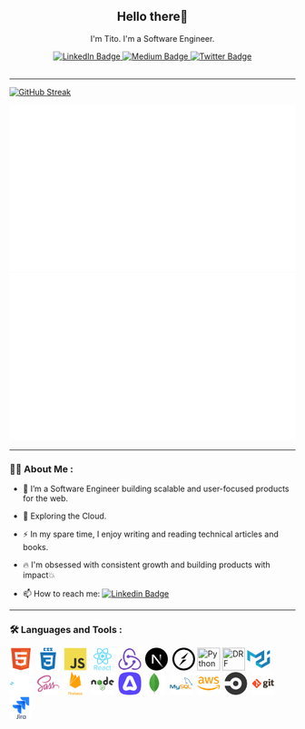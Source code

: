 <div id='header' align='center'>
  <h2>Hello there👋 </h2>  
  <p>I'm Tito. I'm a Software Engineer.</p>
  <div id="badges">
    <a href="https://www.linkedin.com/in/tito-adeoye/">
      <img src="https://img.shields.io/badge/LinkedIn-blue?style=for-the-badge&logo=linkedin&logoColor=white" alt="LinkedIn Badge"/>
    </a>
    <a href="https://medium.com/@titoadeoye">
      <img src="https://img.shields.io/badge/Medium-2962FF?style=for-the-badge&logo=hashnode&logoColor=white" alt="Medium Badge"/>
    </a>
    <a href="https://twitter.com/titoadeoye">
      <img src="https://img.shields.io/badge/Twitter-blue?style=for-the-badge&logo=twitter&logoColor=white" alt="Twitter Badge"/>
    </a>
  </div>
  <img src="https://komarev.com/ghpvc/?username=titoadeoye&style=flat-square&color=blue" alt=""/>
</div>


***
[![GitHub Streak](http://github-readme-streak-stats.herokuapp.com?user=titoadeoye&theme=gruvbox&hide_border=true)](https://git.io/streak-stats)
<!--[![Top Langs](https://github-readme-stats.vercel.app/api/top-langs/?username=titoadeoye&layout=compact&theme=gruvbox&hide_border=true)](https://github.com/anuraghazra/github-readme-stats)-->
![](https://github.com/titoadeoye/github-stats/blob/master/generated/languages.svg)
![](https://github.com/titoadeoye/github-stats/blob/master/generated/overview.svg)

***

### :woman_technologist: About Me :
- :telescope: I’m a Software Engineer building scalable and user-focused products for the web. 

- :seedling: Exploring the Cloud.

- :zap: In my spare time, I enjoy writing and reading technical articles and books.

- :fire: I'm obsessed with consistent growth and building products with impact💥

- :mailbox: How to reach me: [![Linkedin Badge](https://img.shields.io/badge/-kakbar-blue?style=flat&logo=Linkedin&logoColor=white)](https://www.linkedin.com/in/tito-adeoye/)



***

### :hammer_and_wrench: Languages and Tools :
<div>
  <img src="https://github.com/devicons/devicon/blob/master/icons/html5/html5-original.svg" title="HTML5" alt="HTML" width="40" height="40"/>&nbsp;
  <img src="https://github.com/devicons/devicon/blob/master/icons/css3/css3-plain-wordmark.svg"  title="CSS3" alt="CSS" width="40" height="40"/>&nbsp;
  <img src="https://github.com/devicons/devicon/blob/master/icons/javascript/javascript-original.svg" title="JavaScript" alt="JavaScript" width="40" height="40"/>&nbsp;
  <img src="https://github.com/devicons/devicon/blob/master/icons/react/react-original-wordmark.svg" title="React" alt="React" width="40" height="40"/>&nbsp;
  <img src="https://github.com/devicons/devicon/blob/master/icons/redux/redux-original.svg" title="Redux" alt="Redux " width="40" height="40"/>&nbsp;
  <img src="https://github.com/devicons/devicon/blob/master/icons/nextjs/nextjs-original.svg" title="NextJS" alt="NextJS" width="40" height="40"/>&nbsp;
  <img src="https://github.com/devicons/devicon/blob/master/icons/socketio/socketio-original.svg" title='SocketIO' **alt='Jira' width="40" height="40" />
  <img src="https://github.com/devicons/devicon/blob/master/icons/pytho/python-original.svg" title='Python' **alt='Python' width="40" height="40" />
  <img src="https://github.com/devicons/devicon/blob/master/icons/django/djangorest-line.svg" title='DRF' **alt='DRF' width="40" height="40" />
  <img src="https://github.com/devicons/devicon/blob/master/icons/materialui/materialui-original.svg" title="Material UI" alt="Material UI" width="40" height="40"/>&nbsp;
  <img src="https://github.com/devicons/devicon/blob/master/icons/tailwindcss/tailwindcss-original-wordmark.svg" title="TailwindCSS" alt="TailwindCSS" width="40" height="40"/>&nbsp;
  <img src="https://github.com/devicons/devicon/blob/master/icons/sass/sass-original.svg" title="SASS" alt="SASS" width="40" height="40"/>&nbsp;
  <img src="https://github.com/devicons/devicon/blob/master/icons/firebase/firebase-plain-wordmark.svg" title="Firebase" alt="Firebase" width="40" height="40"/>&nbsp;
  <img src="https://github.com/devicons/devicon/blob/master/icons/nodejs/nodejs-original-wordmark.svg" title="NodeJS" alt="NodeJS" width="40" height="40"/>&nbsp;
   <img src="https://github.com/devicons/devicon/blob/master/icons/adonisjs/adonisjs-original.svg" title='AdonisJS' **alt='Jira' width="40" height="40" />
  <img SRC="https://github.com/devicons/devicon/blob/master/icons/mongodb/mongodb-original.svg" title="MongoDB" alt="MongoDB" width="40" height="40"/>&nbsp;
  <img src="https://github.com/devicons/devicon/blob/master/icons/mysql/mysql-original-wordmark.svg" title="MySQL"  alt="MySQL" width="40" height="40"/>&nbsp;
  <img src="https://github.com/devicons/devicon/blob/master/icons/amazonwebservices/amazonwebservices-plain-wordmark.svg" title="AWS" alt="AWS" width="40" height="40"/>&nbsp;
  <img src="https://github.com/devicons/devicon/blob/master/icons/circleci/circleci-plain.svg" title="CircleCI" alt="CircleCI" width="40" height="40"/>&nbsp;
  <img src="https://github.com/devicons/devicon/blob/master/icons/git/git-original-wordmark.svg" title="Git" **alt="Git" width="40" height="40"/>&nbsp;
  <img src="https://github.com/devicons/devicon/blob/master/icons/jira/jira-original-wordmark.svg" title='Jira' **alt='Jira' width="40" height="40" />
</div>
